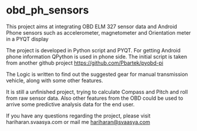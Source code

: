 # obd_ph_sensors

This project aims at integrating OBD ELM 327 sensor data and Android Phone sensors such as accelerometer, magnetometer and Orientation meter in a PYQT display

The project is developed in Python script and PYQT. For getting Android phone information QPython is used in phone side.
The initial script is taken from another github project https://github.com/Pbartek/pyobd-pi

The Logic is written to find out the suggested gear for manual transmission vehicle, along with some other features.

It is still a unfinished project, trying to calculate Compass and Pitch and roll from raw sensor data. Also other features from the OBD could be used to arrive some predictive analysis data for the end user.

If you have any questions regarding the project, please visit hariharan.svaasya.com or mail me hariharan@svaasya.com
